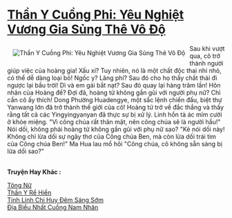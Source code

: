<a href="https://truyentiki.com/than-y-cuong-phi-yeu-nghiet-vuong-gia-sung-the-vo-do.30624/" title="Thần Y Cuồng Phi: Yêu Nghiệt Vương Gia Sủng Thê Vô Độ"><h1>Thần Y Cuồng Phi: Yêu Nghiệt Vương Gia Sủng Thê Vô Độ</h1></a><div style="display:table"><img align="right" style="float: left; padding: 10px;" src="https://truyentiki.com/a/img/str/src/30624.jpg" alt="Thần Y Cuồng Phi: Yêu Nghiệt Vương Gia Sủng Thê Vô Độ">Sau khi vượt qua, cô trở thành người giúp việc của hoàng gia! Xấu xí? Tuy nhiên, nó là một chất độc thai nhi nhỏ, có thể dễ dàng loại bỏ! Ngốc y? Lãng phí? Sau đó cho họ thấy chất thải đi ngược lại bầu trời! Dì và em gái bắt nạt? Sau đó quay lại hàng trăm lần! Hôn nhân của Hoàng đế? Đợi đã, hoàng tử không gần gũi với người phụ nữ? Chỉ cần cô ấy thích! Dong Phường Huadengye, một sắc lệnh chiến đấu, biệt thự Yanwang lớn đã trở thành thế giới của cô! Hoàng tử trở về đắc thắng và thấy rằng tất cả các Yingyingyanyan đã thực sự bị xử lý. Linh hồn tà ác mỉm cười ở khóe miệng. "Vì công chúa rất thân mật, nên công chúa sẽ là người hầu!" Nói dối, không phải hoàng tử không gần gũi với phụ nữ sao? "Kẻ nói dối này! Không chỉ lừa dối sự ngây thơ của Công chúa Ben, mà còn lừa dối trái tim của Công chúa Ben!" Ma Hua lau mồ hôi "Công chúa, cô không sẵn sàng bị lừa dối sao?"</div><p><br><b>Truyện Hay Khác :</b></p><a href="https://truyentiki.com/tong-nu.30623/" alt="Tông Nữ">Tông Nữ</a><br/><a href="https://truyentiki.wordpress.com/2020/06/08/than-y-re-hien/" alt="Thần Y Rể Hiền">Thần Y Rể Hiền</a><br/><a href="https://www.plurk.com/p/nuzb7y" alt="Tinh Linh Chi Huy Đêm Sáng Sớm">Tinh Linh Chi Huy Đêm Sáng Sớm</a><br/><a href="https://truyentiki.wordpress.com/2020/06/08/dia-bieu-nhat-cuong-nam-nhan/" alt="Địa Biểu Nhất Cuồng Nam Nhân">Địa Biểu Nhất Cuồng Nam Nhân</a><br/>